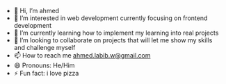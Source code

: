- 👋 Hi, I’m ahmed
- 👀 I’m interested in web development currently focusing on frontend development
- 🌱 I’m currently learning how to implement my learning into real projects
- 💞️ I’m looking to collaborate on projects that will let me show my skills and challenge myself
- 📫 How to reach me ahmed.labib.w@gmail.com
- 😄 Pronouns: He/Him
- ⚡ Fun fact: i love pizza

<!---
budderrar/budderrar is a ✨ special ✨ repository because its `README.md` (this file) appears on your GitHub profile.
You can click the Preview link to take a look at your changes.
--->

